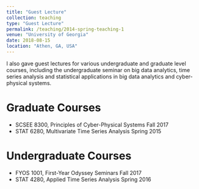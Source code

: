 ```yaml
---
title: "Guest Lecture"
collection: teaching
type: "Guest Lecture"
permalink: /teaching/2014-spring-teaching-1
venue: "University of Georgia"
date: 2018-08-15
location: "Athen, GA, USA"
---
```


I also gave guest lectures for various undergraduate and graduate level courses, including the undergraduate seminar on big data analytics, time series analysis and statistical applications in big data analytics and cyber-physical systems.

# Graduate Courses
* SCSEE 8300, Principles of Cyber-Physical Systems Fall 2017
* STAT 6280, Multivariate Time Series Analysis Spring 2015

# Undergraduate Courses
* FYOS 1001, First-Year Odyssey Seminars Fall 2017
* STAT 4280, Applied Time Series Analysis Spring 2016 
